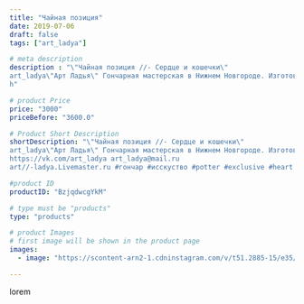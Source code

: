 ```yaml
---
title: "Чайная позиция"
date: 2019-07-06
draft: false
tags: ["art_ladya"]

# meta description
description : "\"Чайная позиция //- Сердце и кошечки\" 
art_ladya\"Арт Ладья\" Гончарная мастерская в Нижнем Новгороде. Изготовление керамики и мастер//-классы по обучению. 
h"

# product Price
price: "3000"
priceBefore: "3600.0"

# Product Short Description
shortDescription: "\"Чайная позиция //- Сердце и кошечки\" 
art_ladya\"Арт Ладья\" Гончарная мастерская в Нижнем Новгороде. Изготовление керамики и мастер//-классы по обучению. 
https://vk.com/art_ladya art_ladya@mail.ru 
art//-ladya.Livemaster.ru #гончар #исскуство #potter #exclusive #heart #керамикаручнаяработа #керамиканазаказ #handmade #керамика #гончарнаяпосуда #эксклюзивнаякерамика #painter #decor #ceramicar #nntoday #claygoods #restaurant #earthenware #ceramic #design #ceramicart #сердце #авторскаякерамика #чайнаяпара #decor #claygoods #tankard #earthenware #ceramic #design #кружка #чашечка #ceramicart #clay #cat #кошки #авторскаякерамика"

#product ID
productID: "BzjqdwcgYkM"

# type must be "products"
type: "products"

# product Images
# first image will be shown in the product page
images:
  - image: "https://scontent-arn2-1.cdninstagram.com/v/t51.2885-15/e35/66653166_350422612281799_4131542567643537970_n.jpg?tp=1&_nc_ht=scontent-arn2-1.cdninstagram.com&_nc_cat=107&_nc_ohc=UMCH3oGqGJUAX-McMHl&ccb=7-4&oh=85a911be1005d5133f5dd89a1d5bdc53&oe=6084EFF0&_nc_sid=86f79a&ig_cache_key=MjA4MTY5NDIxNTYxMTQ1MTY2MA%3D%3D.2-ccb7-4"

---
```

lorem
